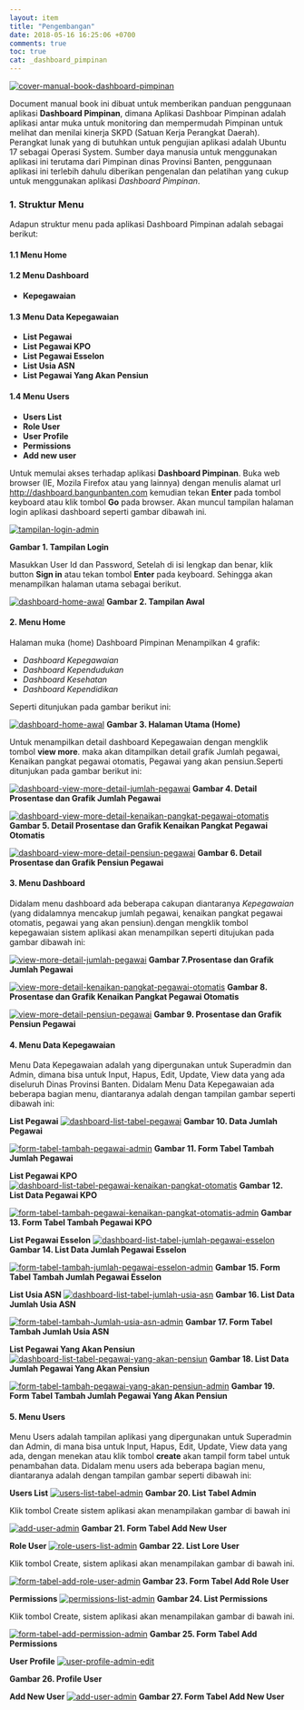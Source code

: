 ```yaml
---
layout: item
title: "Pengembangan"
date: 2018-05-16 16:25:06 +0700
comments: true
toc: true
cat: _dashboard_pimpinan
---
```


[![cover-manual-book-dashboard-pimpinan](../images/dashboard-pimpinan/pengembangan/cover-manual-book-dashboard-pimpinan.jpeg)](../images/dashboard-pimpinan/pengembangan/cover-manual-book-dashboard-pimpinan.jpeg)

Document manual book ini dibuat untuk memberikan panduan penggunaan aplikasi **Dashboard Pimpinan**, dimana Aplikasi Dashboar Pimpinan adalah aplikasi antar muka untuk monitoring dan mempermudah Pimpinan untuk melihat dan menilai kinerja SKPD (Satuan Kerja Perangkat Daerah). Perangkat lunak yang di butuhkan untuk pengujian aplikasi adalah Ubuntu 17 sebagai Operasi System. Sumber daya manusia untuk menggunakan aplikasi ini terutama dari Pimpinan dinas Provinsi Banten, penggunaan aplikasi ini terlebih dahulu diberikan pengenalan dan pelatihan yang cukup untuk menggunakan aplikasi *Dashboard Pimpinan*.

### 1. Struktur Menu
Adapun struktur menu pada aplikasi Dashboard Pimpinan adalah sebagai berikut:
#### 1.1 Menu Home

#### 1.2 Menu Dashboard
- **Kepegawaian**

#### 1.3 Menu Data Kepegawaian
- **List Pegawai**
- **List Pegawai KPO**
- **List Pegawai Esselon**
- **List Usia ASN**
- **List Pegawai Yang Akan Pensiun**

#### 1.4 **Menu Users**
- **Users List**
- **Role User**
- **User Profile**
- **Permissions**
- **Add new user**

Untuk memulai akses terhadap aplikasi **Dashboard Pimpinan**. Buka web browser (IE, Mozila Firefox atau yang lainnya) dengan menulis alamat url http://dashboard.bangunbanten.com kemudian tekan **Enter** pada tombol keyboard atau klik tombol **Go** pada browser. Akan muncul tampilan halaman login aplikasi dashboard seperti gambar dibawah ini.

[![tampilan-login-admin](../images/dashboard-pimpinan/pengembangan/tampilan-login-admin.png)](../images/dashboard-pimpinan/pengembangan/tampilan-login-admin.png)

**Gambar 1. Tampilan Login**

Masukkan User Id dan Password, Setelah di isi lengkap dan benar, klik button **Sign in** atau tekan tombol **Enter** pada keyboard. Sehingga akan menampilkan halaman utama sebagai berikut.

[![dashboard-home-awal](../images/dashboard-pimpinan/pengembangan/dashboard-home-awal.png)](../images/dashboard-pimpinan/pengembangan/dashboard-home-awal.png)
**Gambar 2. Tampilan Awal**

#### 2. Menu Home
Halaman muka (home) Dashboard Pimpinan Menampilkan 4 grafik:

- *Dashboard Kepegawaian*
- *Dashboard Kependudukan*
- *Dashboard Kesehatan*
- *Dashboard Kependidikan*

Seperti ditunjukan pada gambar berikut ini:

[![dashboard-home-awal](../images/dashboard-pimpinan/pengembangan/dashboard-home-awal.png)](../images/dashboard-pimpinan/pengembangan/dashboard-home-awal.png)
**Gambar 3. Halaman Utama (Home)**

Untuk menampilkan detail dashboard Kepegawaian dengan mengklik tombol **view more**.
maka akan ditampilkan detail grafik Jumlah pegawai, Kenaikan pangkat pegawai otomatis, Pegawai yang akan pensiun.Seperti ditunjukan pada gambar berikut ini:

[![dashboard-view-more-detail-jumlah-pegawai](../images/dashboard-pimpinan/pengembangan/view-more-detail-jumlah-pegawai.png)](../images/dashboard-pimpinan/pengembangan/view-more-detail-jumlah-pegawai.png)
**Gambar 4. Detail Prosentase dan Grafik Jumlah Pegawai**

[![dashboard-view-more-detail-kenaikan-pangkat-pegawai-otomatis](../images/dashboard-pimpinan/pengembangan/view-more-detail-kenaikan-pangkat-pegawai-otomatis.png)](../images/dashboard-pimpinan/pengembangan/view-more-detail-kenaikan-pangkat-pegawai-otomatis.png)
**Gambar 5. Detail Prosentase dan Grafik Kenaikan Pangkat Pegawai Otomatis**

[![dashboard-view-more-detail-pensiun-pegawai](../images/dashboard-pimpinan/pengembangan/view-more-detail-pensiun-pegawai.png)](../images/dashboard-pimpinan/pengembangan/view-more-detail-pensiun-pegawai.png)
**Gambar 6. Detail Prosentase dan Grafik Pensiun Pegawai**

#### 3. Menu Dashboard
Didalam menu dashboard ada beberapa cakupan diantaranya *Kepegawaian* (yang didalamnya mencakup jumlah pegawai, kenaikan pangkat pegawai otomatis, pegawai yang akan pensiun).dengan mengklik tombol kepegawaian sistem aplikasi akan menampilkan seperti ditujukan pada gambar dibawah ini:

[![view-more-detail-jumlah-pegawai](../images/dashboard-pimpinan/pengembangan/view-more-detail-jumlah-pegawai.png)](../images/dashboard-pimpinan/pengembangan/view-more-detail-jumlah-pegawai.png)
**Gambar 7.Prosentase dan Grafik Jumlah Pegawai**

[![view-more-detail-kenaikan-pangkat-pegawai-otomatis](../images/dashboard-pimpinan/pengembangan/view-more-detail-kenaikan-pangkat-pegawai-otomatis.png)](../images/dashboard-pimpinan/pengembangan/view-more-detail-kenaikan-pangkat-pegawai-otomatis.png)
**Gambar 8. Prosentase dan Grafik Kenaikan Pangkat Pegawai Otomatis**

[![view-more-detail-pensiun-pegawai](../images/dashboard-pimpinan/pengembangan/view-more-detail-pensiun-pegawai.png)](../images/dashboard-pimpinan/pengembangan/view-more-detail-pensiun-pegawai.png)
**Gambar 9. Prosentase dan Grafik Pensiun Pegawai**

#### 4. Menu Data Kepegawaian
Menu Data Kepegawaian adalah yang dipergunakan untuk Superadmin dan Admin, dimana bisa untuk Input, Hapus, Edit, Update, View data yang ada diseluruh Dinas Provinsi Banten. Didalam Menu Data Kepegawaian ada beberapa bagian menu, diantaranya adalah dengan tampilan gambar seperti dibawah ini:

**List Pegawai**
[![dashboard-list-tabel-pegawai](../images/dashboard-pimpinan/pengembangan/dashboard-list-tabel-pegawai.png)](../images/dashboard-pimpinan/pengembangan/dashboard-list-tabel-pegawai.png)
**Gambar 10. Data Jumlah Pegawai**

[![form-tabel-tambah-pegawai-admin](../images/dashboard-pimpinan/pengembangan/form-tabel-tambah-pegawai-admin.png)](../images/dashboard-pimpinan/pengembangan/form-tabel-tambah-pegawai-admin.png)
**Gambar 11. Form Tabel Tambah Jumlah Pegawai**

**List Pegawai KPO**
[![dashboard-list-tabel-pegawai-kenaikan-pangkat-otomatis](../images/dashboard-pimpinan/pengembangan/dashboard-list-tabel-pegawai-kenaikan-pangkat-otomatis.png)](../images/dashboard-pimpinan/pengembangan/dashboard-list-tabel-pegawai-kenaikan-pangkat-otomatis.png)
**Gambar 12. List Data Pegawai KPO**

[![form-tabel-tambah-pegawai-kenaikan-pangkat-otomatis-admin](../images/dashboard-pimpinan/pengembangan/form-tabel-tambah-pegawai-kenaikan-pangkat-otomatis-admin.png)](../images/dashboard-pimpinan/pengembangan/form-tabel-tambah-pegawai-kenaikan-pangkat-otomatis-admin)
**Gambar 13. Form Tabel Tambah Pegawai KPO**

**List Pegawai Esselon**
[![dashboard-list-tabel-jumlah-pegawai-esselon](../images/dashboard-pimpinan/pengembangan/dashboard-list-tabel-jumlah-pegawai-esselon.png)](../images/dashboard-pimpinan/pengembangan/dashboard-list-tabel-jumlah-pegawai-esselon.png)
**Gambar 14. List Data Jumlah Pegawai Esselon**

[![form-tabel-tambah-jumlah-pegawai-esselon-admin](../images/dashboard-pimpinan/pengembangan/form-tabel-tambah-jumlah-pegawai-esselon-admin.png)](../images/dashboard-pimpinan/pengembangan/form-tabel-tambah-jumlah-pegawai-esselon-admin.png)
**Gambar 15. Form Tabel Tambah Jumlah Pegawai Esselon**

**List Usia ASN**
[![dashboard-list-tabel-jumlah-usia-asn](../images/dashboard-pimpinan/pengembangan/dashboard-list-tabel-jumlah-usia-asn.png)](../images/dashboard-pimpinan/pengembangan/dashboard-list-tabel-jumlah-usia-asn.png)
**Gambar 16. List Data Jumlah Usia ASN**

[![form-tabel-tambah-Jumlah-usia-asn-admin](../images/dashboard-pimpinan/pengembangan/form-tabel-tambah-Jumlah-usia-asn-admin.png)](../images/dashboard-pimpinan/pengembangan/form-tabel-tambah-Jumlah-usia-asn-admin.png)
**Gambar 17. Form Tabel Tambah Jumlah Usia ASN**

**List Pegawai Yang Akan Pensiun**
[![dashboard-list-tabel-pegawai-yang-akan-pensiun](../images/dashboard-pimpinan/pengembangan/dashboard-list-tabel-pegawai-yang-akan-pensiun.png)](../images/dashboard-pimpinan/pengembangan/dashboard-list-tabel-pegawai-yang-akan-pensiun.png)
**Gambar 18. List Data Jumlah Pegawai Yang Akan Pensiun**

[![form-tabel-tambah-pegawai-yang-akan-pensiun-admin](../images/dashboard-pimpinan/pengembangan/form-tabel-tambah-pegawai-yang-akan-pensiun-admin.png)](../images/dashboard-pimpinan/pengembangan/form-tabel-tambah-pegawai-yang-akan-pensiun-admin.png)
**Gambar 19. Form Tabel Tambah Jumlah Pegawai Yang Akan Pensiun**

#### 5. Menu Users
Menu Users adalah tampilan aplikasi yang dipergunakan untuk Superadmin dan Admin, di mana bisa untuk Input, Hapus, Edit, Update, View data yang ada, dengan menekan atau klik tombol **create** akan tampil form tabel untuk penambahan data. Didalam menu users ada beberapa bagian menu, diantaranya adalah dengan tampilan gambar seperti dibawah ini:

**Users List**
[![users-list-tabel-admin](../images/dashboard-pimpinan/pengembangan/users-list-tabel-admin.png)](../images/dashboard-pimpinan/pengembangan/users-list-tabel-admin.png)
**Gambar 20. List Tabel Admin**

Klik tombol Create sistem aplikasi akan menampilakan gambar di bawah ini

[![add-user-admin](../images/dashboard-pimpinan/pengembangan/add-user-admin.png)](../images/dashboard-pimpinan/pengembangan/add-user-admin.png)
**Gambar 21. Form Tabel Add New User**

**Role User**
[![role-users-list-admin](../images/dashboard-pimpinan/pengembangan/role-users-list-admin.png)](../images/dashboard-pimpinan/pengembangan/role-users-list-admin.png)
**Gambar 22. List Lore User**

Klik tombol Create, sistem aplikasi akan menampilakan gambar di bawah ini.

[![form-tabel-add-role-user-admin](../images/dashboard-pimpinan/pengembangan/form-tabel-add-role-user-admin.png)](../images/dashboard-pimpinan/pengembangan/form-tabel-add-role-user-admin.png)
**Gambar 23. Form Tabel Add Role User**

**Permissions**
[![permissions-list-admin](../images/dashboard-pimpinan/pengembangan/permissions-list-admin.png)](../images/dashboard-pimpinan/pengembangan/permissions-list-admin.png)
**Gambar 24. List Permissions**

Klik tombol Create, sistem aplikasi akan menampilakan gambar di bawah ini.

[![form-tabel-add-permission-admin](../images/dashboard-pimpinan/pengembangan/form-tabel-add-permission-admin.png)](../images/dashboard-pimpinan/pengembangan/form-tabel-add-permission-admin.png)
**Gambar 25. Form Tabel Add Permissions**

**User Profile**
[![user-profile-admin-edit](../images/dashboard-pimpinan/pengembangan/user-profile-admin-edit.jpeg)](../images/dashboard-pimpinan/pengembangan/user-profile-admin-edit.jpeg)

**Gambar 26. Profile User**

**Add New User**
[![add-user-admin](../images/dashboard-pimpinan/pengembangan/add-user-admin.png)](../images/dashboard-pimpinan/pengembangan/add-user-admin.png)
**Gambar 27. Form Tabel Add New User**

